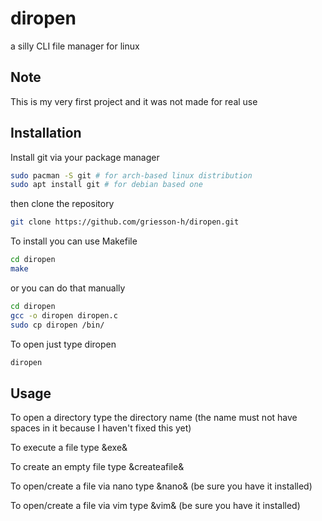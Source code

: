 # diropen
a silly CLI file manager for linux

## Note
This is my very first project and it was not made for real use

## Installation
Install git via your package manager
```bash
sudo pacman -S git # for arch-based linux distribution
sudo apt install git # for debian based one
```
then clone the repository
```bash
git clone https://github.com/griesson-h/diropen.git
```
To install you can use Makefile
```bash
cd diropen
make
```
or you can do that manually
```bash
cd diropen
gcc -o diropen diropen.c
sudo cp diropen /bin/
```
To open just type diropen
```bash
diropen
```

## Usage
To open a directory type the directory name (the name must not have spaces in it because I haven't fixed this yet)

To execute a file type &exe&

To create an empty file type &createafile&

To open/create a file via nano type &nano& (be sure you have it installed)

To open/create a file via vim type &vim& (be sure you have it installed)

